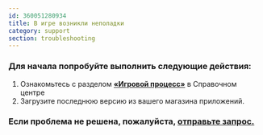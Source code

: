 ```yaml
---
id: 360051280934
title: В игре возникли неполадки
category: support 
section: troubleshooting
---
```

### Для начала попробуйте выполнить следующие действия:

1. Ознакомьтесь с разделом **[«Игровой процесс»](https://help.studycat.com/hc/en-us/categories/34781881763353-Gameplay)** в Справочном центре
2. Загрузите последнюю версию из вашего магазина приложений.

### Если проблема не решена, пожалуйста, [отправьте запрос.](https://help.studycat.com/hc/en-gb/requests/new)

